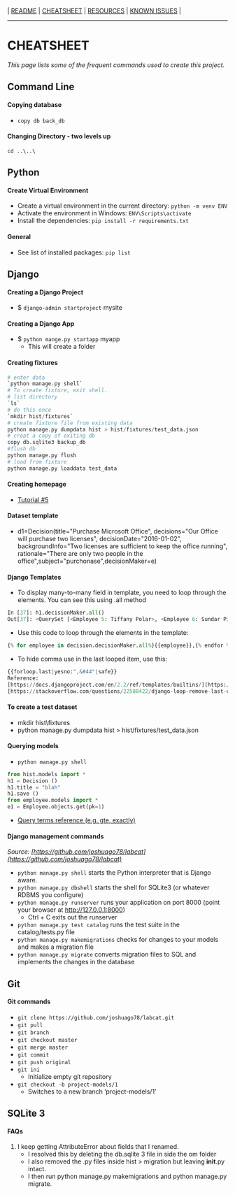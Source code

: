 \| [README](README.md) \| [CHEATSHEET](cheatsheet.md) \| [RESOURCES](resources.md) \| [KNOWN ISSUES](knownIssues.md) \|
***
# CHEATSHEET
*This page lists some of the frequent commands used to create this project.*

## Command Line
#### Copying database
- `copy db back_db`

#### Changing Directory - two levels up
`cd ..\..\`

## Python
#### Create Virtual Environment
- Create a virtual environment in the current directory: `python -m venv ENV`
- Activate the environment in Windows: `ENV\Scripts\activate`
- Install the dependencies: `pip install -r requirements.txt`

#### General
- See list of installed packages: `pip list`

## Django
#### Creating a Django Project
- $ `django-admin startproject` mysite

#### Creating a Django App
- $ `python mange.py startapp` myapp
	- This will create a folder

#### Creating fixtures
```python
# enter data
`python manage.py shell`
# To create fixture, exit shell.
# list directory
`ls`
# do this once
`mkdir hist/fixtures`
# create fixture file from existing data
python manage.py dumpdata hist > hist/fixtures/test_data.json
# creat a copy of exiting db
copy db.sqlite3 backup_db
#flush db
python manage.py flush 
# load from fixture
python manage.py loaddata test_data
```

#### Creating homepage
- [Tutorial #5](https://developer.mozilla.org/en-US/docs/Learn/Server-side/Django/Home_page)

#### Dataset template
-  d1=Decision(title="Purchase Microsoft Office", decisions="Our Office will purchase two licenses", decisionDate="2016-01-02", backgroundInfo="Two licenses are sufficient to keep the office running", rationale="There are only two people in the office",subject="purchonase",decisionMaker=e)

#### Django Templates
- To display many-to-many field in template, you need to loop through the elements.  You can see this using .all method
```python
In [37]: h1.decisionMaker.all()
Out[37]: <QuerySet [<Employee 5: Tiffany Polar>, <Employee 6: Sundar Pichai>]>
```
- Use this code to loop through the elements in the template:
```python
{% for employee in decision.decisionMaker.all%}{{employee}},{% endfor %}
```
- To hide comma use in the last looped item, use this:
```python
{{forloop.last|yesno:",&#44"|safe}}
Reference:
[https://docs.djangoproject.com/en/2.2/ref/templates/builtins/](https://docs.djangoproject.com/en/2.2/ref/templates/builtins/)
[https://stackoverflow.com/questions/22580422/django-loop-remove-last-comma](https://stackoverflow.com/questions/22580422/django-loop-remove-last-comma)
```
#### To create a test dataset 
- mkdir hist\fixtures
- python manage.py dumpdata hist > hist/fixtures/test_data.json

#### Querying models
- `python manage.py shell`
```python
from hist.models import *
h1 = Decision ()
h1.title = "blah"
h1.save ()
from employee.models import *
e1 = Employee.objects.get(pk=1)
```
- [Query terms reference (e.g. gte, exactly)](https://docs.djangoproject.com/en/1.11/ref/models/querysets/#gt)

#### Django management commands
*Source: [https://github.com/joshuago78/labcat](https://github.com/joshuago78/labcat)*
- `python manage.py shell` starts the Python interpreter that is Django aware.
- `python manage.py dbshell` starts the shell for SQLite3 (or whatever RDBMS you configure)
- `python manage.py runserver` runs your application on port 8000 (point your browser at http://127.0.0.1:8000)
	- Ctrl + C exits out the runserver
- `python manage.py test catalog` runs the test suite in the catalog/tests.py file
- `python manage.py makemigrations` checks for changes to your models and makes a migration file
- `python manage.py migrate` converts migration files to SQL and implements the changes in the database

## Git
#### Git commands
- `git clone https://github.com/joshuago78/labcat.git`
- `git pull`
- `git branch`
- `git checkout master`
- `git merge master`
- `git commit`
- `git push original`
- `git ini`
	- Initialize empty git repository
- `git checkout -b project-models/1`
	- Switches to a new branch ‘project-models/1’

## SQLite 3
#### FAQs
1. I keep getting AttributeError about fields that I renamed.
	- I resolved this by deleting the db.sqlite 3 file in side the om folder
	- I also removed the .py files inside hist > migration but leaving __init__.py intact.
	- I then run python manage.py makemigrations and python manage.py migrate.




  
